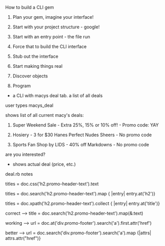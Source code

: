 How to build a CLI gem

1. Plan your gem, imagine your interface!

2. Start with your project structure - google!

3. Start with an entry point - the file run

4. Force that to build the CLI interface

5. Stub out the interface

6. Start making things real

7. Discover objects

8. Program


- a CLI with macys deal tab. a list of all deals

user types macys_deal

shows list of all current macy's deals:


1. Super Weekend Sale - Extra 25%, 15% or 10% off! - Promo code: YAY

2. Hosiery - 3 for $30 Hanes Perfect Nudes Sheers - No promo code

3. Sports Fan Shop by LIDS - 40% off Markdowns - No promo code



are you interested?

- shows actual deal (price, etc.)


deal.rb notes

titles = doc.css('h2.promo-header-text').text

titles = doc.search('h2.promo-header-text').map { |entry| entry.at('h2')}

titles = doc.xpath('h2.promo-header-text').collect { |entry| entry.at('title')}

correct --> title = doc.search('h2.promo-header-text').map(&:text)


working --> url = doc.at('div.promo-footer').search('a').first.attr('href')

better --> url = doc.search('div.promo-footer').search('a').map {|attrs| attrs.attr("href")}
